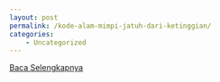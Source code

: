```yaml
---
layout: post
permalink: /kode-alam-mimpi-jatuh-dari-ketinggian/
categories:
    - Uncategorized
---
```


[Baca Selengkapnya](/03)